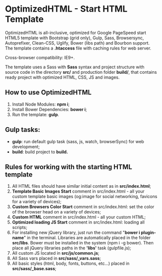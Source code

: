 <h1>OptimizedHTML - Start HTML Template</h1>

<p>OptimizedHTML is all-inclusive, optimized for Google PageSpeed start HTML5 template with Bootstrap (grid only), Gulp, Sass, Browsersync, Autoprefixer, Clean-CSS, Uglify, Bower (libs path) and Bourbon support. The template contains a <strong>.htaccess</strong> file with caching rules for web server.</p>

<p>Cross-browser compatibility: IE9+.</p>

<p>The template uses a Sass with <strong>Sass</strong> syntax and project structure with source code in the directory <strong>src/</strong> and production folder <strong>build/</strong>, that contains ready project with optimized HTML, CSS, JS and images.</p>

<h2>How to use OptimizedHTML</h2>

<ol>
	<li>Install Node Modules: <strong>npm i</strong>;</li>
	<li>Install Bower Dependencies: <strong>bower i</strong>;</li>
	<li>Run the template: <strong>gulp</strong>.</li>
</ol>

<h2>Gulp tasks:</h2>

<ul>
	<li><strong>gulp</strong>: run default gulp task (sass, js, watch, browserSync) for web development;</li>
	<li><strong>build</strong>: build project to <strong>build.</strong></li>
</ul>

<h2>Rules for working with the starting HTML template</h2>

<ol>
	<li>All HTML files should have similar initial content as in <strong>src/index.html</strong>;</li>
	<li><strong>Template Basic Images Start</strong> comment in src/index.html - all your custom template basic images (og:image for social networking, favicons for a variety of devices);</li>
	<!--li><strong>Load Fonts CSS Start</strong> comment in src/index.html: use <strong>loadCSS</strong> function, if the site is located in a subfolder. Use (uncomment) <strong>loadLocalStorageCSS</strong>, if the site is at the root. One of the lines should always be commented out. All fonts are connected in <strong>src/sass/fonts.sass</strong> with Bourbon;</li-->
	<li><strong>Custom Browsers Color Start</strong> comment in src/index.html: set the color of the browser head on a variety of devices;</li>
	<li><strong>Custom HTML</strong> comment in src/index.html - all your custom HTML;</li>
	<li><strong>Optimized loading JS Start</strong> comment in src/index.html: loading all scripts;</li>
	<li>For installing new jQuery library, just run the command "<strong>bower i plugin-name</strong>" in the terminal. Libraries are automatically placed in the folder <strong>src/libs</strong>. Bower must be installed in the system (npm i -g bower). Then place all jQuery libraries paths in the <strong>'libs'</strong> task (gulpfile.js);</li>
	<li>All custom JS located in <strong>src/js/common.js</strong>;</li>
	<li>All Sass vars placed in <strong>src/sass/_vars.sass</strong>;</li>
	<!--li>All Bootstrap media queries placed in <strong>src/sass/_media.sass</strong>;</li-->
	<!--li>All jQuery libraries CSS styles placed in <strong>src/sass/_libs.sass</strong>;</li-->
	<li>All basic styles (html, body, fonts, buttons, etc...) placed in <strong>src/sass/_base.sass</strong>;</li>
</ol>
